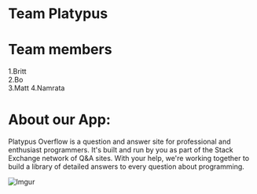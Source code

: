 Team Platypus
=============

Team members
============
1.Britt <br>
2.Bo <br>
3.Matt
4.Namrata

About our App:
=============

Platypus Overflow is a question and answer site for professional and enthusiast programmers. It's built and run by you as part of the Stack Exchange network of Q&A sites. With your help, we're working together to build a library of detailed answers to every question about programming.

![Imgur](http://i.imgur.com/zIQ5YiF.jpg?1)
